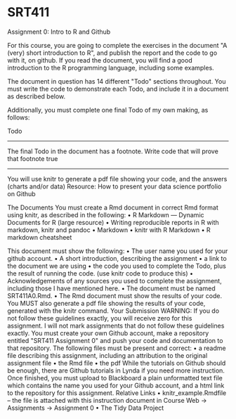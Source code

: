 # SRT411

Assignment 0: Intro to R and Github

For this course, you are going to complete the exercises in the document "A (very) short introduction to R", and publish the report and the code to go with it, on github. If you read the document, you will find a good introduction to the R programming language, including some examples.

The document in question has 14 different "Todo" sections throughout. You must write the code to demonstrate each Todo, and include it in a document as described below.

Additionally, you must complete one final Todo of my own making, as follows:

Todo
________________________________________
The final Todo in the document has a footnote. Write code that will prove that footnote true
________________________________________
You will use knitr to generate a pdf file showing your code, and the answers (charts and/or data)
Resource:
How to present your data science portfolio on Github

The Documents
You must create a Rmd document in correct Rmd format using knitr, as described in the following:
•	R Markdown — Dynamic Documents for R (large resource)
•	Writing reproducible reports in R with markdown, knitr and pandoc
•	Markdown
•	knitr with R Markdown
•	R markdown cheatsheet

This document must show the following:
•	The user name you used for your github account.
•	A short introduction, describing the assignment
•	a link to the document we are using
•	the code you used to complete the Todo, plus the result of running the code. (use knitr code to produce this)
•	Acknowledgements of any sources you used to complete the assignment, including those I have mentioned here.
•	The document must be named SRT411A0.Rmd.
•	The Rmd document must show the results of your code.
You MUST also generate a pdf file showing the results of your code, generated with the knitr command.
Your Submission
WARNING: If you do not follow these guidelines exactly, you will receive zero for this assignment. I will not mark assignments that do not follow these guidelines exactly.
You must create your own Github account, make a repository entitled "SRT411 Assignment 0" and push your code and documentation to that repository.
The following files must be present and correct:
•	a readme file describing this assignment, including an attribution to the original assignment file
•	the Rmd file
•	the pdf
While the tutorials on Github should be enough, there are Github tutorials in Lynda if you need more instruction.
Once finished, you must upload to Blackboard a plain unformatted text file which contains the name you used for your Github account, and a html link to the repository for this assignment.
Relative Links
•	knitr_example.Rmdfile – the file is attached with this instruction document in Course Web -> Assignments -> Assignment 0
•	 The Tidy Data Project

